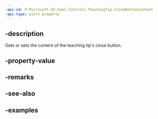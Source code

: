```yaml
---
-api-id: P:Microsoft.UI.Xaml.Controls.TeachingTip.CloseButtonContent
-api-type: winrt property
---
```


## -description

Gets or sets the content of the teaching tip's close button.

## -property-value

## -remarks

## -see-also

## -examples

